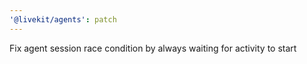 ```yaml
---
'@livekit/agents': patch
---
```


Fix agent session race condition by always waiting for activity to start
